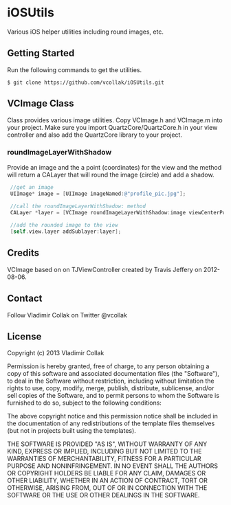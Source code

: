 # iOSUtils

Various iOS helper utilities including round images, etc.


## Getting Started

Run the following commands to get the utilities.

    $ git clone https://github.com/vcollak/iOSUtils.git



## VCImage Class

Class provides various image utilities. Copy VCImage.h and VCImage.m into your project. Make sure you import QuartzCore/QuartzCore.h in your view controller and also add the QuartzCore library to your project.

### roundImageLayerWithShadow

Provide an image and the a point (coordinates) for the view and the method will return a CALayer that will round the image (circle) and add a shadow. 

```objective-c
 //get an image
 UIImage* image = [UIImage imageNamed:@"profile_pic.jpg"];
 
 //call the roundImageLayerWithShadow: method
 CALayer *layer = [VCImage roundImageLayerWithShadow:image viewCenterPoint:self.view.center];

 //add the rounded image to the view
 [self.view.layer addSublayer:layer];
``` 

Credits
-------
VCImage based on on TJViewController created by Travis Jeffery on 2012-08-06.


Contact
-------
Follow Vladimir Collak on Twitter @vcollak


License
-------

Copyright (c) 2013 Vladimir Collak

Permission is hereby granted, free of charge, to any person obtaining a copy
of this software and associated documentation files (the "Software"), to deal
in the Software without restriction, including without limitation the rights
to use, copy, modify, merge, publish, distribute, sublicense, and/or sell
copies of the Software, and to permit persons to whom the Software is
furnished to do so, subject to the following conditions:

The above copyright notice and this permission notice shall be included in
the documentation of any redistributions of the template files themselves
(but not in projects built using the templates).

THE SOFTWARE IS PROVIDED "AS IS", WITHOUT WARRANTY OF ANY KIND, EXPRESS OR
IMPLIED, INCLUDING BUT NOT LIMITED TO THE WARRANTIES OF MERCHANTABILITY,
FITNESS FOR A PARTICULAR PURPOSE AND NONINFRINGEMENT. IN NO EVENT SHALL THE
AUTHORS OR COPYRIGHT HOLDERS BE LIABLE FOR ANY CLAIM, DAMAGES OR OTHER
LIABILITY, WHETHER IN AN ACTION OF CONTRACT, TORT OR OTHERWISE, ARISING FROM,
OUT OF OR IN CONNECTION WITH THE SOFTWARE OR THE USE OR OTHER DEALINGS IN
THE SOFTWARE.





